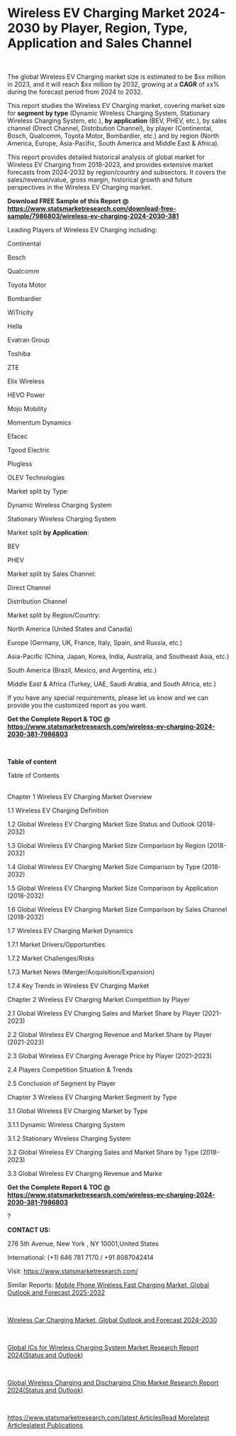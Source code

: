 <h1>Wireless EV Charging Market 2024-2030 by Player, Region, Type, Application and Sales Channel</h1><br/><p>The global Wireless EV Charging market size is estimated to be $xx million in 2023, and it will reach $xx million by 2032, growing at a <strong>CAGR</strong> of xx% during the forecast period from 2024 to 2032.</p>
 
 
 
 <p>This report studies the Wireless EV Charging market, covering market size for <strong>segment by type</strong> (Dynamic Wireless Charging System, Stationary Wireless Charging System, etc.), <strong>by application</strong> (BEV, PHEV, etc.), by sales channel (Direct Channel, Distribution Channel), by player (Continental, Bosch, Qualcomm, Toyota Motor, Bombardier, etc.) and by region (North America, Europe, Asia-Pacific, South America and Middle East & Africa).</p>
 
 
 
 <p>This report provides detailed historical analysis of global market for Wireless EV Charging from 2018-2023, and provides extensive market forecasts from 2024-2032 by region/country and subsectors. It covers the sales/revenue/value, gross margin, historical growth and future perspectives in the Wireless EV Charging market.</p>
 
 
 
 <p><strong>Download FREE Sample of this Report @ <a href="https://www.statsmarketresearch.com/download-free-sample/7986803/wireless-ev-charging-2024-2030-381">https://www.statsmarketresearch.com/download-free-sample/7986803/wireless-ev-charging-2024-2030-381</a></strong></p>
 
 
 
 <p>Leading Players of Wireless EV Charging including:</p>
 
 
 
 <p>Continental</p>
 
 
 
 <p>Bosch</p>
 
 
 
 <p>Qualcomm</p>
 
 
 
 <p>Toyota Motor</p>
 
 
 
 <p>Bombardier</p>
 
 
 
 <p>WiTricity</p>
 
 
 
 <p>Hella</p>
 
 
 
 <p>Evatran Group</p>
 
 
 
 <p>Toshiba</p>
 
 
 
 <p>ZTE</p>
 
 
 
 <p>Elix Wireless</p>
 
 
 
 <p>HEVO Power</p>
 
 
 
 <p>Mojo Mobility</p>
 
 
 
 <p>Momentum Dynamics</p>
 
 
 
 <p>Efacec</p>
 
 
 
 <p>Tgood Electric</p>
 
 
 
 <p>Plugless</p>
 
 
 
 <p>OLEV Technologies</p>
 
 
 
 <p>Market split by Type:</p>
 
 
 
 <p>Dynamic Wireless Charging System</p>
 
 
 
 <p>Stationary Wireless Charging System</p>
 
 
 
 <p>Market split <strong>by Application</strong>:</p>
 
 
 
 <p>BEV</p>
 
 
 
 <p>PHEV</p>
 
 
 
 <p>Market split by Sales Channel:</p>
 
 
 
 <p>Direct Channel</p>
 
 
 
 <p>Distribution Channel</p>
 
 
 
 <p>Market split by Region/Country:</p>
 
 
 
 <p>North America (United States and Canada)</p>
 
 
 
 <p>Europe (Germany, UK, France, Italy, Spain, and Russia, etc.)</p>
 
 
 
 <p>Asia-Pacific (China, Japan, Korea, India, Australia, and Southeast Asia, etc.)</p>
 
 
 
 <p>South America (Brazil, Mexico, and Argentina, etc.)</p>
 
 
 
 <p>Middle East & Africa (Turkey, UAE, Saudi Arabia, and South Africa, etc.)</p>
 
 
 
 <p>If you have any special requirements, please let us know and we can provide you the customized report as you want.</p>
 
 
 
 <div><b>Get the Complete Report & TOC @ <a href="https://www.statsmarketresearch.com/wireless-ev-charging-2024-2030-381-7986803">https://www.statsmarketresearch.com/wireless-ev-charging-2024-2030-381-7986803</a></b></div>
 
 
 
 <p><br />
 
 <b>Table of content</b></p>
 
 
 
 <p>Table of Contents<br />
 
 <br />
 
 Chapter 1 Wireless EV Charging Market Overview<br />
 
 1.1 Wireless EV Charging Definition<br />
 
 1.2 Global Wireless EV Charging Market Size Status and Outlook (2018-2032)<br />
 
 1.3 Global Wireless EV Charging Market Size Comparison by Region (2018-2032)<br />
 
 1.4 Global Wireless EV Charging Market Size Comparison by Type (2018-2032)<br />
 
 1.5 Global Wireless EV Charging Market Size Comparison by Application (2018-2032)<br />
 
 1.6 Global Wireless EV Charging Market Size Comparison by Sales Channel (2018-2032)<br />
 
 1.7 Wireless EV Charging Market Dynamics<br />
 
 1.7.1 Market Drivers/Opportunities<br />
 
 1.7.2 Market Challenges/Risks<br />
 
 1.7.3 Market News (Merger/Acquisition/Expansion)<br />
 
 1.7.4 Key Trends in Wireless EV Charging Market<br />
 
 Chapter 2 Wireless EV Charging Market Competition by Player<br />
 
 2.1 Global Wireless EV Charging Sales and Market Share by Player (2021-2023)<br />
 
 2.2 Global Wireless EV Charging Revenue and Market Share by Player (2021-2023)<br />
 
 2.3 Global Wireless EV Charging Average Price by Player (2021-2023)<br />
 
 2.4 Players Competition Situation & Trends<br />
 
 2.5 Conclusion of Segment by Player<br />
 
 Chapter 3 Wireless EV Charging Market Segment by Type<br />
 
 3.1 Global Wireless EV Charging Market by Type<br />
 
 3.1.1 Dynamic Wireless Charging System<br />
 
 3.1.2 Stationary Wireless Charging System<br />
 
 3.2 Global Wireless EV Charging Sales and Market Share by Type (2018-2023)<br />
 
 3.3 Global Wireless EV Charging Revenue and Marke</p>
 
 
 
 <div><b>Get the Complete Report & TOC @ <a href="https://www.statsmarketresearch.com/wireless-ev-charging-2024-2030-381-7986803">https://www.statsmarketresearch.com/wireless-ev-charging-2024-2030-381-7986803</a></b></div>
 
 
 
 <p>? </p>
 
 
 
 <p><b>CONTACT US:</b><br />
 
 276 5th Avenue, New York , NY 10001,United States<br />
 
 International: (+1) 646 781 7170 / +91 8087042414<br />
 
 Visit: <a href="https://www.statsmarketresearch.com/">https://www.statsmarketresearch.com/</a><br />
 
 Similar Reports: <a href="https://www.statsmarketresearch.com/wireless-ev-charging-2024-2030-381-7986803">Mobile Phone Wireless Fast Charging Market, Global Outlook and Forecast 2025-2032</a><br />
 
 <br />
 
 <a href="https://www.statsmarketresearch.com/wireless-ev-charging-2024-2030-381-7986803">Wireless Car Charging Market, Global Outlook and Forecast 2024-2030</a><br />
 
 <br />
 
 <a href="https://www.statsmarketresearch.com/wireless-ev-charging-2024-2030-381-7986803">Global ICs for Wireless Charging System Market Research Report 2024(Status and Outlook)</a><br />
 
 <br />
 
 <a href="https://www.statsmarketresearch.com/wireless-ev-charging-2024-2030-381-7986803">Global Wireless Charging and Discharging Chip Market Research Report 2024(Status and Outlook)</a><br />
 
 <br />
 
 <a href="https://gyeongbokgung.com">https://www.statsmarketresearch.com/</a><a href="https://hallyeomaritime.com">latest Articles</a><a href="https://jingwansa.com">Read More</a><a href="https://nguoiviet.jp/">latest Articles</a><a href="https://www.intelmarketresearch.com/">latest Publications</a></p>